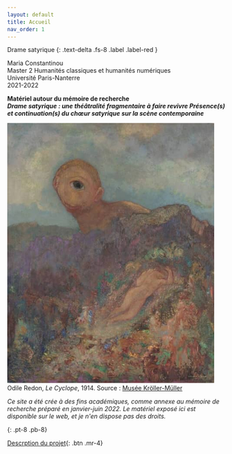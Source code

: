 ```yaml
---
layout: default
title: Accueil
nav_order: 1
---
```


Drame satyrique
{: .text-delta .fs-8 .label .label-red }

Maria Constantinou\
Master 2 Humanités classiques et humanités numériques\
Université Paris-Nanterre\
2021-2022

**Matériel autour du mémoire de recherche\
*Drame satyrique : une théâtralité fragmentaire à faire revivre
Présence(s) et continuation(s) du chœur satyrique sur la scène contemporaine***


![](assets/images/cyclops_redon.jpg)\
Odile Redon, *Le Cyclope*, 1914. Source : [Musée Kröller-Müller](https://krollermuller.nl/en/odilon-redon-the-cyclops-1)


*Ce site a été crée à des fins académiques, comme annexe au mémoire de recherche préparé en janvier-juin 2022. Le matériel exposé ici est disponible sur le web, et je n'en dispose pas des droits.*

{: .pt-8 .pb-8}

[Descrption du projet](docs/description.md){: .btn .mr-4}
